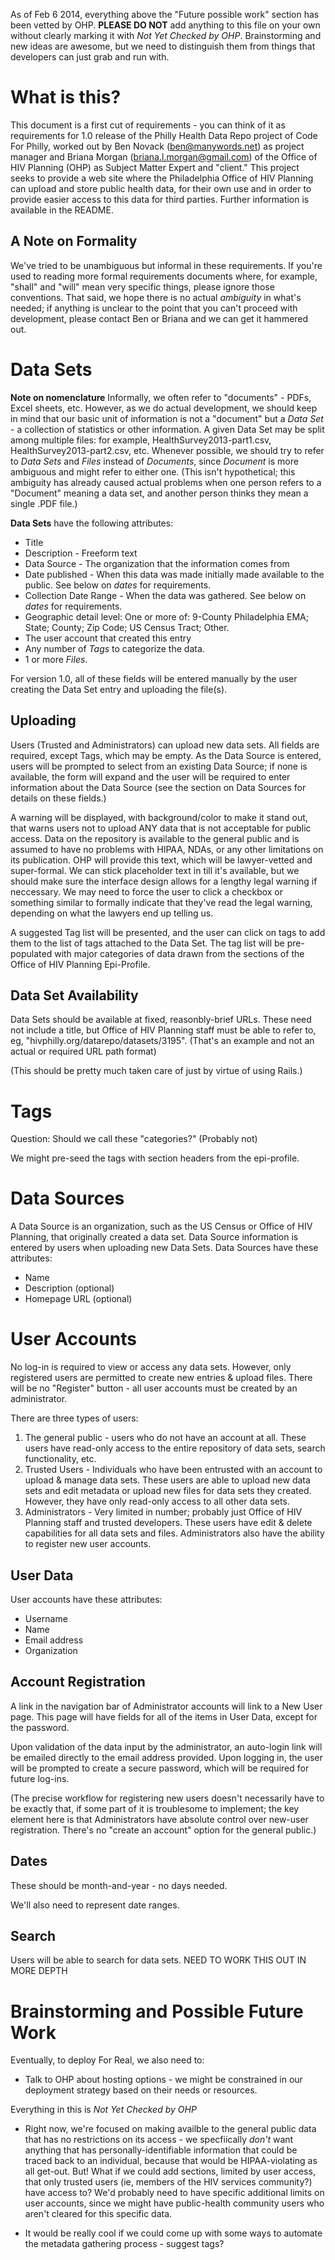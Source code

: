 As of Feb 6 2014, everything above the "Future possible work" section has been vetted by OHP. **PLEASE DO NOT** add anything to this file on your own without clearly marking it with *Not Yet Checked by OHP*. Brainstorming and new ideas are awesome, but we need to distinguish them from things that developers can just grab and run with.


What is this?
=======

This document is a first cut of requirements - you can think of it as requirements for 1.0 release of the Philly Health Data Repo project of Code For Philly, worked out by Ben Novack (ben@manywords.net) as project manager and Briana Morgan (briana.l.morgan@gmail.com) of the Office of HIV Planning (OHP) as Subject Matter Expert and "client." This project seeks to provide a web site where the Philadelphia Office of HIV Planning can upload and store public health data, for their own use and in order to provide easier access to this data for third parties. Further information is available in the README.

A Note on Formality
----
We've tried to be unambiguous but informal in these requirements. If you're used to reading more formal requirements documents where, for example, "shall" and "will" mean very specific things, please ignore those conventions. That said, we hope there is no actual *ambiguity* in what's needed; if anything is unclear to the point that you can't proceed with development, please contact Ben or Briana and we can get it hammered out.


Data Sets
=====

**Note on nomenclature**
Informally, we often refer to "documents" - PDFs, Excel sheets, etc. However, as we do actual development, we should keep in mind that our basic unit of information is not a "document" but a _Data Set_ - a collection of statistics or other information. A given Data Set may be split among multiple files: for example, HealthSurvey2013-part1.csv, HealthSurvey2013-part2.csv, etc. Whenever possible, we should try to refer to _Data Sets_ and _Files_ instead of _Documents_, since _Document_ is more ambiguous and might refer to either one. (This isn't hypothetical; this ambiguity has already caused actual problems when one person refers to a "Document" meaning a data set, and another person thinks they mean a single .PDF file.)

**Data Sets** have the following attributes:
* Title
* Description - Freeform text
* Data Source - The organization that the information comes from
* Date published - When this data was made initially made available to the public. See below on *dates* for requirements.
* Collection Date Range - When the data was gathered. See below on *dates* for requirements.
* Geographic detail level: One or more of: 9-County Philadelphia EMA; State; County; Zip Code; US Census Tract; Other. 
* The user account that created this entry
* Any number of *Tags* to categorize the data.
* 1 or more *Files*.

For version 1.0, all of these fields will be entered manually by the user creating the Data Set entry and uploading the file(s).

Uploading
------
Users (Trusted and Administrators) can upload new data sets. All fields are required, except Tags, which may be empty. As the Data Source is entered, users will be prompted to select from an existing Data Source; if none is available, the form will expand and the user will be required to enter information about the Data Source (see the section on Data Sources for details on these fields.)

A warning will be displayed, with background/color to make it stand out, that warns users not to upload ANY data that is not acceptable for public access. Data on the repository is available to the general public and is assumed to have no problems with HIPAA, NDAs, or any other limitations on its publication. OHP will provide this text, which will be lawyer-vetted and super-formal. We can stick placeholder text in till it's available, but we should make sure the interface design allows for a lengthy legal warning if neccessary. We may need to force the user to click a checkbox or something similar to formally indicate that they've read the legal warning, depending on what the lawyers end up telling us.

A suggested Tag list will be presented, and the user can click on tags to add them to the list of tags attached to the Data Set. The tag list will be pre-populated with major categories of data drawn from the sections of the Office of HIV Planning Epi-Profile. 


Data Set Availability
------

Data Sets should be available at fixed, reasonbly-brief URLs. These need not include a title, but Office of HIV Planning staff must be able to refer to, eg, "hivphilly.org/datarepo/datasets/3195". (That's an example and not an actual or required URL path format)

(This should be pretty much taken care of just by virtue of using Rails.)

Tags
====
Question: Should we call these "categories?" (Probably not)

We might pre-seed the tags with section headers from the epi-profile.

Data Sources
======
A Data Source is an organization, such as the US Census or Office of HIV Planning, that originally created a data set. Data Source information is entered by users when uploading new Data Sets. Data Sources have these attributes:
* Name
* Description (optional)
* Homepage URL (optional)

User Accounts
======

No log-in is required to view or access any data sets. However, only registered users are permitted to create new entries & upload files. There will be no "Register" button - all user accounts must be created by an administrator.

There are three types of users:

1. The general public - users who do not have an account at all. These users have read-only access to the entire repository of data sets, search functionality, etc.
2. Trusted Users -  Individuals who have been entrusted with an account to upload & manage data sets. These users are able to upload new data sets and edit metadata or upload new files for data sets they created. However, they have only read-only access to all other data sets.
3. Administrators - Very limited in number; probably just Office of HIV Planning staff and trusted developers. These users have edit & delete capabilities for all data sets and files. Administrators also have the ability to register new user accounts.

User Data
------
User accounts have these attributes:
* Username
* Name
* Email address
* Organization

Account Registration
-----
A link in the navigation bar of Administrator accounts will link to a New User page. This page will have fields for all of the items in User Data, except for the password.

Upon validation of the data input by the administrator, an auto-login link will be emailed directly to the email address provided. Upon logging in, the user will be prompted to create a secure password, which will be required for future log-ins. 

(The precise workflow for registering new users doesn't necessarily have to be exactly that, if some part of it is troublesome to implement; the key element here is that Administrators have absolute control over new-user registration. There's no "create an account" option for the general public.)

Dates
----

These should be month-and-year - no days needed.

We'll also need to represent date ranges.

Search
-----

Users will be able to search for data sets. NEED TO WORK THIS OUT IN MORE DEPTH





Brainstorming and Possible Future Work
======
Eventually, to deploy For Real, we also need to:

* Talk to OHP about hosting options - we might be constrained in our deployment strategy based on their needs or resources.


Everything in this is *Not Yet Checked by OHP*

* Right now, we're focused on making availble to the general public data that has no restrictions on its access - we specfiically *don't* want anything that has personally-identifiable information that could be traced back to an individual, because that would be HIPAA-violating as all get-out. But! What if we could add sections, limited by user access, that only trusted users (ie, members of the HIV services community?) have access to? We'd probably need to have specific additional limits on user accounts, since we might have public-health community users who aren't cleared for this specific data. 

* It would be really cool if we could come up with some ways to automate the metadata gathering process - suggest tags?

